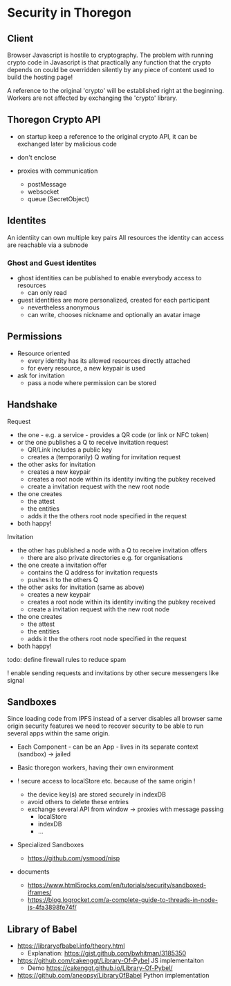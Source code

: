 Security in Thoregon
====================

## Client

Browser Javascript is hostile to cryptography. The problem with running crypto code in Javascript is that
practically any function that the crypto depends on could be overridden silently by any piece of content 
used to build the hosting page!

A reference to the original 'crypto' will be established right at the beginning. 
Workers are not affected by exchanging the 'crypto' library. 

## Thoregon Crypto API

- on startup keep a reference to the original crypto API, it can be exchanged later by malicious code

- don't enclose 

- proxies with communication
    - postMessage
    - websocket
    - queue (SecretObject)

## Identites

An identiity can own multiple key pairs
All resources the identity can access are reachable
via a subnode 

### Ghost and Guest identites

- ghost identities can be published to enable everybody access to resources
    - can only read
- guest identities are more personalized, created for each participant
    - nevertheless anonymous
    - can write, chooses nickname and optionally an avatar image
    
## Permissions 

- Resource oriented
    - every identity has its allowed resources directly attached
    - for every resource, a new keypair is used
- ask for invitation
    - pass a node where permission can be stored

## Handshake

Request
- the one - e.g. a service - provides a QR code (or link or NFC token)
- or the one publishes a Q to receive invitation request
    - QR/Link includes a public key
    - creates a (temporarily) Q wating for invitation request  
- the other asks for invitation
    - creates a new keypair
    - creates a root node within its identity inviting the pubkey received 
    - create a invitation request with the new root node
- the one creates 
    - the attest
    - the entities
    - adds it the the others root node specified in the request
- both happy!

Invitation
- the other has published a node with a Q to receive invitation offers
    - there are also private directories e.g. for organisations
- the one create a invitation offer
    - contains the Q address for invitation requests
    - pushes it to the others Q
- the other asks for invitation     (same as above)
    - creates a new keypair
    - creates a root node within its identity inviting the pubkey received 
    - create a invitation request with the new root node
- the one creates 
    - the attest
    - the entities
    - adds it the the others root node specified in the request
- both happy!

todo: define firewall rules to reduce spam  

! enable sending requests and invitations by other secure messengers like signal
  

## Sandboxes

Since loading code from IPFS instead of a server disables all browser same origin security features
we need to recover security to be able to run several apps within the same origin. 

- Each Component - can be an App - lives in its separate context (sandbox) -> jailed
- Basic thoregon workers, having their own environment 

- ! secure access to localStore etc. because of the same origin !
    - the device key(s) are stored securely in indexDB
    - avoid others to delete these entries
    - exchange several API from window -> proxies with message passing 
        - localStore
        - indexDB
        - ...

- Specialized Sandboxes 
    - https://github.com/ysmood/nisp

- documents
    - https://www.html5rocks.com/en/tutorials/security/sandboxed-iframes/
    - https://blog.logrocket.com/a-complete-guide-to-threads-in-node-js-4fa3898fe74f/
    
## Library of Babel

- https://libraryofbabel.info/theory.html
    - Explanation: https://gist.github.com/bwhitman/3185350
- https://github.com/cakenggt/Library-Of-Pybel      JS implementaiton
    - Demo https://cakenggt.github.io/Library-Of-Pybel/
- https://github.com/aneopsy/LibraryOfBabel         Python implementation 

